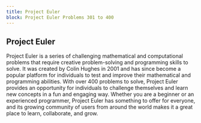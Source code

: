```yaml
---
title: Project Euler
block: Project Euler Problems 301 to 400
---
```


## Project Euler

Project Euler is a series of challenging mathematical and computational problems that require creative problem-solving and programming skills to solve. It was created by Colin Hughes in 2001 and has since become a popular platform for individuals to test and improve their mathematical and programming abilities. With over 400 problems to solve, Project Euler provides an opportunity for individuals to challenge themselves and learn new concepts in a fun and engaging way. Whether you are a beginner or an experienced programmer, Project Euler has something to offer for everyone, and its growing community of users from around the world makes it a great place to learn, collaborate, and grow.
